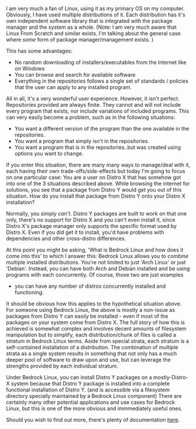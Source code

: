 I am very much a fan of Linux, using it as my primary OS on my computer. Obviously, I have used multiple distributions of it.
Each distribution has it's own independent software library that is integrated with the package manager and the system as a whole.
(Note: I am very much aware that Linux From Scratch and similar exists. I'm talking about the general case where *some* form of package manager/management exists. )

This has some advantages:

- No random downloading of installers/executables from the Internet like on Windows
- You can browse and search for available software
- Everything in the repositories follows a single set of standards / policies that the user can apply to any installed program.

All in all, it's a very wonderful user experience. However, it isn't perfect. Repositories provided are always finite.
They cannot and will not include every program that exists, nor include variations of included programs.
This can very easily become a problem, such as in the following situations:

- You want a different version of the program than the one available in the repositories.
- You want a program that simply isn't in the repositories.
- You want a program that is in the repositories..but was created using options you want to change.

If you enter this situation, there are many many ways to manage/deal with it, each having their own trade-offs/side-effects
but today I'm going to focus on one particular case:
You are a user on Distro X that has somehow got into one of the 3 situations described above.
While browsing the internet for solutions, you see that a package from Distro Y would get you out of this situation.
How do you install that package from Distro Y onto your Distro X installation?

Normally, you simply *can't*. Distro Y packages are built to work on that one only, there's no support for Distro X
and you can't even install it, since Distro X's package manager only supports the specific format used by Distro X.
Even if you did get it to install, you'd have problems with dependencies and other cross-distro differences.

At this point you might be asking, 'What is Bedrock Linux and how does it come into this' to which I answer this:
Bedrock Linux allows you to *combine* multiple installed distributions. You're not limited to just 'Arch Linux' or just 'Debian'.
Instead, you can have both Arch and Debian installed and be using programs with each concurrently. Of course, those two are just examples
- you can have any number of distros concurrently installed and functioning.

It should be obvious how this applies to the hypothetical situation above. For someone using Bedrock Linux, the above is mostly a non-issue
as packages from Distro Y can easily be installed - even if most of the packages on your system come from Distro X.
The full story of how this is achieved is somewhat complex and involves decent amounts of filesystem manipulation but to simplify, each
distribution/chunk of files is called a _stratum_ in Bedrock Linux terms. Aside from special strata, each stratum is a self-contained installation of a distribution. 
The combination of multiple strata as a single system results in something that not only has a much deeper pool of software to draw upon and use, but can leverage the strengths provided by each individual stratum.

Under Bedrock Linux, you can install Distro Y packages on a mostly-Distro-X system because that Distro Y package is installed into a complete functional installation of Distro Y.
(and is accessible via a filesystem directory specially maintained by a Bedrock Linux component)
There are certainly many other potential applications and use cases for Bedrock Linux, but this is one of the more obvious and immmediately useful ones.

Should you wish to find out more, there's plenty of documentation [here](https://bedrocklinux.org/).